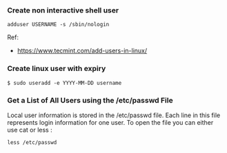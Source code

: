 ### Create non interactive shell user
```
adduser USERNAME -s /sbin/nologin
```

Ref:
* https://www.tecmint.com/add-users-in-linux/

### Create linux user with expiry
```
$ sudo useradd -e YYYY-MM-DD username

```

### Get a List of All Users using the /etc/passwd File #
Local user information is stored in the /etc/passwd file. Each line in this file represents login information for one user. 
To open the file you can either use cat or less :
```
less /etc/passwd
```
